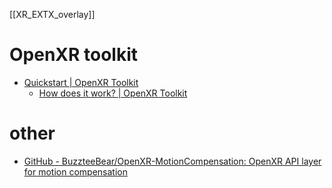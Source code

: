 [[XR_EXTX_overlay]]

# OpenXR toolkit
- [Quickstart | OpenXR Toolkit](https://mbucchia.github.io/OpenXR-Toolkit/)
	- [How does it work? | OpenXR Toolkit](https://mbucchia.github.io/OpenXR-Toolkit/how-does-it-work)


# other

- [GitHub - BuzzteeBear/OpenXR-MotionCompensation: OpenXR API layer for motion compensation](https://github.com/BuzzteeBear/OpenXR-MotionCompensation)
